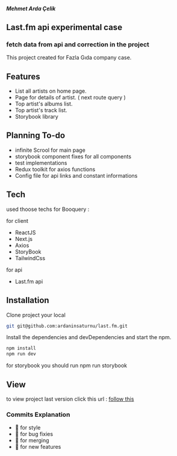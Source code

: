 ##### Mehmet Arda Çelik

## Last.fm api experimental case
### fetch data from api and correction in the project

This project created for Fazla Gıda company case.

## Features

- List all artists on home page.
- Page for details of artist. ( next route query ) 
- Top artist's albums list.
- Top artist's track list.
- Storybook library

## Planning To-do
- infinite Scrool for main page
- storybook component fixes for all components
- test implementations
- Redux toolkit for axios functions
- Config file for api links and constant informations

## Tech

used thoose techs for Booquery :

for client 

- ReactJS 
- Next.js
- Axios
- StoryBook
- TailwindCss

for api
- Last.fm api


## Installation

Clone project your local

```sh
git git@github.com:ardaninsaturnu/last.fm.git
```

Install the dependencies and devDependencies and start the npm.

```sh
npm install
npm run dev
```

for storybook you should run
npm run storybook

## View

to view project last version click this
url : <a target="_blank" href="https://last-fm-eight.vercel.app/">follow this</a>

### Commits Explanation

- :rainbow:  for style
- :microbe:  for bug fixies
- :dna:  for merging
- :fairy:  for new features
